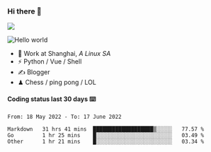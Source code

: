 ### Hi there 👋
![](https://komarev.com/ghpvc/?username=Xuhandsome)


<img src="https://github-readme-stats.vercel.app/api?username=XuHandsome&show_icons=true&theme=merko" alt="Hello world">

<br/>

- 🍻  Work at Shanghai, _A Linux SA_
- ⚡  Python / Vue / Shell
- ✍️  Blogger
- ♟  Chess / ping pong / LOL

#### Coding status last 30 days ⌨️

<!--START_SECTION:waka-->

```text
From: 18 May 2022 - To: 17 June 2022

Markdown   31 hrs 41 mins  ███████████████████▒░░░░░   77.57 %
Go         1 hr 25 mins    █░░░░░░░░░░░░░░░░░░░░░░░░   03.49 %
Other      1 hr 21 mins    █░░░░░░░░░░░░░░░░░░░░░░░░   03.34 %
```

<!--END_SECTION:waka-->
